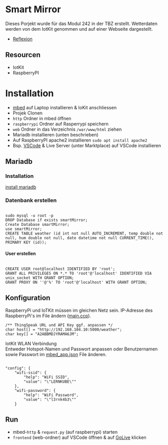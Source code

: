 # Smart Mirror
Dieses Porjekt wurde für das Modul 242 in der TBZ erstellt. Wetterdaten werden von dem IotKit genommen und auf einer Webseite dargestellt.
- [Reflexion](https://github.com/EAlbanese/smartMirror/wiki/Reflexion)

## Resourcen
- IotKit
- RaspberryPI

# Installation
- [mbed](https://os.mbed.com/docs/mbed-os/v6.15/quick-start/build-with-mbed-cli.html) auf Laptop installieren & IoKit anschliessen
- Projek Clonen
- ``http`` Ordner in mbed öffnen
- ``raspberrypi`` Ordner auf Rasperrypi speichern
-  ``web`` Ordner in das Verzeichnis ``/war/www/html`` ziehen
- Mariadb installieren (unten beschrieben)
- Auf RaspberryPI apache2 installieren ``sudo apt install apache2``
- Bsp. [VSCode](https://code.visualstudio.com/download) & Live Server (unter Marktplace) auf VSCode installieren

## Mariadb
### Installation
[install mariadb](https://mariadb.com/kb/en/installing-mariadb-msi-packages-on-windows/)
### Datenbank erstellen
<pre><code>
sudo mysql -u root -p
DROP Database if exists smartMirror;
Create Database smartMirror;
use smartMirror;
CREATE TABLE weather (id int not null AUTO_INCREMENT, temp double not null, hum double not null, date datetime not null CURRENT_TIME(), PRIMARY KEY (id));
</pre></code>
#### User erstellen
<pre><code>
CREATE USER root@localhost IDENTIFIED BY 'root';
GRANT ALL PRIVILEGES ON *.* TO 'root'@'localhost' IDENTIFIED VIA unix_socket WITH GRANT OPTION;
GRANT PROXY ON ''@'%' TO 'root'@'localhost' WITH GRANT OPTION;
</pre></code>

## Konfiguration
RaspberryPi und IoTKit müssen im gleichen Netz sein. 
IP-Adresse des RaspberryPi's im File ändern ([main.ccp](https://github.com/EAlbanese/smartMirror/blob/main/http/main.cpp)).
<pre><code>/** ThingSpeak URL und API Key ggf. anpassen */
char host[] = "http://192.168.104.10:5000/weather";
char key[] = "A2ABBMDJYRAMA6JM";
</pre></code>

IotKit WLAN Verbindung <br/>
Entweder Hotspot-Namen und Passwort anpassen oder Benutzernamen sowie Passwort im [mbed_app.json](https://github.com/EAlbanese/smartMirror/blob/main/http/mbed_app.json) File änderen.
<pre><code>
"config": {
    "wifi-ssid": {
        "help": "WiFi SSID",
        "value": "\"LERNKUBE\""
    },
    "wifi-password": {
        "help": "WiFi Password",
        "value": "\"l3rnk4b3\""
    }
</pre></code>

## Run
- mbed-``http`` & ``request.py`` (auf raspberrypi) starten
- ``frontend`` (web-ordner) auf VSCode öffnen & auf [GoLive](https://morioh.com/p/d50494a9ffaa) klicken

